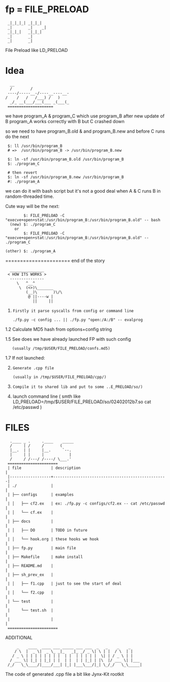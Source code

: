 fp = FILE_PRELOAD
==

     _|_|_|_| _|_|_|  
     _|       _|    _|
     _|_|_|   _|_|_|  
     _|       _|      
     _|       _|      
   
File Preload like LD_PRELOAD


Idea
======
	  __                    
	  /        /            
     ----/-----__-/----__----__-
	/    /   /   /___) /   )
      _/_ __(___/___(___ _(___(_
     ====================


 we have program_A & program_C  which use program_B
 after new update of B program_A works correctly with B but C crashed down

 so we need to have program_B.old & and program_B.new and before C runs do the next
   
     $: ll /usr/bin/program_B 
     # =>  /usr/bin/program_B -> /usr/bin/program_B.new

     $: ln -sf /usr/bin/program_B.old /usr/bin/program_B
     $: ./program_C

     # then revert
     $: ln -sf /usr/bin/program_B.new /usr/bin/program_B
     #: ./program_A

we can do it with bash script but it's not a good deal when A & C runs B in random-threaded time.

Cute way will be the next:

            $: FILE_PRELOAD -C "execve+open+stat:/usr/bin/program_B:/usr/bin/program_B.old" -- bash
      (new) $: ./program_C
      	or
            $: FILE_PRELOAD -C "execve+open+stat:/usr/bin/program_B:/usr/bin/program_B.old" -- ./program_C
    
    (other) $: ./program_A   

 
======================
end of the story

      _______________ 
     < HOW ITS WORKS >
      --------------- 
	     \   ^__^
	      \  (<>)\_______
	         (__)\       )\/\
	          @ ||----w |
	            ||     ||

1.     Firstly it parse syscalls from config or command line

       ./fp.py -c config ... || ./fp.py "open:/A:/B" -- evalprog

1.2      Calculate MD5 hash from options+config string 

1.5      See does we have already launched FP with such config

       (usually /tmp/$USER/FILE_PRELOAD/confs.md5)

1.7      If not launched:

2.     Generate .cpp file 

       (usually in /tmp/$USER/FILE_PRELOAD/cpp/)

3.     Compile it to shared lib and put to some ..E_PRELOAD/so/)

4.     
     launch command line
     ( smth like LD_PRELOAD=/tmp/$USER/FILE_PRELOAD/so/02402012b7.so cat /etc/passwd )

FILES
=======

      .____ _ .     .____    _____
      /     | /     /       (     
      |__.  | |     |__.     `--. 
      |     | |     |           | 
      /     / /---/ /----/ \___.' 
     ======================
     | file             | description                                      |
     |------------------+--------------------------------------------------|
     | ./               |                                                  |
     | ├── configs      | examples                                         |
     | │   ├── cf2.ex   | ex: ./fp.py -c configs/cf2.ex -- cat /etc/passwd |
     | │   └── cf.ex    |                                                  |
     | ├── docs         |                                                  |
     | │   ├── DO       | TODO in future                                   |
     | │   └── hook.org | these hooks we hook                              |
     | ├── fp.py        | main file                                        |
     | ├── Makefile     | make install                                     |
     | ├── README.md    |                                                  |
     | ├── sh_prev_ex   |                                                  |
     | │   ├── f1.cpp   | just to see the start of deal                    |
     | │   └── f2.cpp   |                                                  |
     | └── test         |                                                  |
     |     └── test.sh  |                                                  |
     |                  |                                                  |
     ======================

ADDITIONAL

         _    ____  ____ ___ _____ ___ ___  _   _    _    _     
        / \  |  _ \|  _ \_ _|_   _|_ _/ _ \| \ | |  / \  | |    
       / _ \ | | | | | | | |  | |  | | | | |  \| | / _ \ | |    
      / ___ \| |_| | |_| | |  | |  | | |_| | |\  |/ ___ \| |___ 
     /_/   \_\____/|____/___| |_| |___\___/|_| \_/_/   \_\_____|


The code of generated .cpp file a bit like Jynx-Kit rootkit
